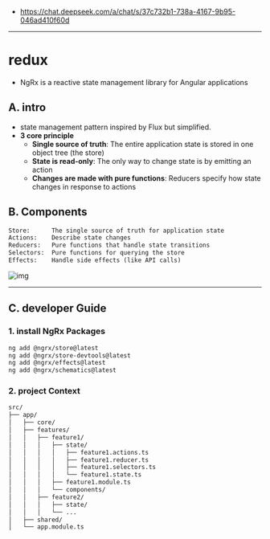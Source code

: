 - https://chat.deepseek.com/a/chat/s/37c732b1-738a-4167-9b95-046ad410f60d
---
# redux
- NgRx is a reactive state management library for Angular applications

## A. intro
-  state management pattern inspired by Flux but simplified.
- **3 core principle**
  - **Single source of truth**: The entire application state is stored in one object tree (the store)
  - **State is read-only**: The only way to change state is by emitting an action
  - **Changes are made with pure functions**: Reducers specify how state changes in response to actions

## B. Components
```txt
Store:      The single source of truth for application state
Actions:    Describe state changes
Reducers:   Pure functions that handle state transitions
Selectors:  Pure functions for querying the store
Effects:    Handle side effects (like API calls)
```

![img](https://github.com/lekhrajdinkar/NG6/blob/master/notes/assets/ngrx/001.jpg)

---
## C. developer Guide
### 1. install NgRx Packages
```txt
ng add @ngrx/store@latest
ng add @ngrx/store-devtools@latest
ng add @ngrx/effects@latest
ng add @ngrx/schematics@latest
```

### 2. project Context
```txt
src/
├── app/
│   ├── core/
│   ├── features/
│   │   ├── feature1/
│   │   │   ├── state/
│   │   │   │   ├── feature1.actions.ts
│   │   │   │   ├── feature1.reducer.ts
│   │   │   │   ├── feature1.selectors.ts
│   │   │   │   └── feature1.state.ts
│   │   │   ├── feature1.module.ts
│   │   │   └── components/
│   │   ├── feature2/
│   │   │   ├── state/
│   │   │   └── ...
│   ├── shared/
│   └── app.module.ts
```

